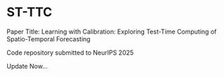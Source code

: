 # ST-TTC

Paper Title: Learning with Calibration: Exploring Test-Time Computing of Spatio-Temporal Forecasting

Code repository submitted to NeurIPS 2025

Update Now...

